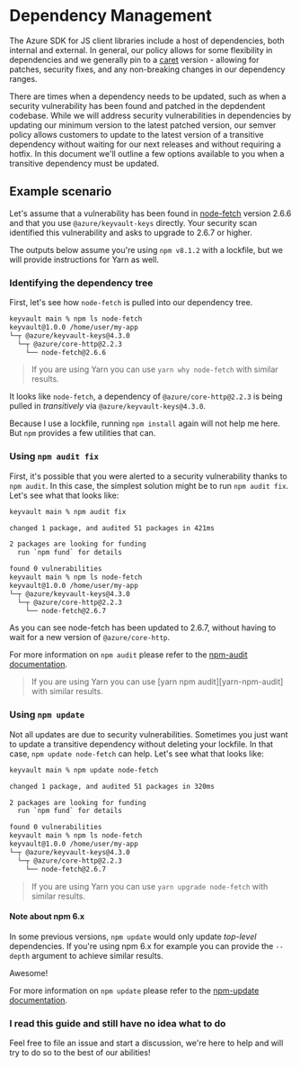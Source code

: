 # Dependency Management

The Azure SDK for JS client libraries include a host of dependencies, both internal and external. In general, our policy allows for some flexibility in dependencies and we generally pin to a [caret][caret] version - allowing for patches, security fixes, and any non-breaking changes in our dependency ranges.

There are times when a dependency needs to be updated, such as when a security vulnerability has been found and patched in the depdendent codebase. While we will address security vulnerabilities in dependencies by updating our minimum version to the latest patched version, our semver policy allows customers to update to the latest version of a transitive dependency without waiting for our next releases and without requiring a hotfix. In this document we'll outline a few options available to you when a transitive dependency must be updated.

## Example scenario

Let's assume that a vulnerability has been found in [node-fetch][node-fetch] version 2.6.6 and that you use `@azure/keyvault-keys` directly. Your security scan identified this vulnerability and asks to upgrade to 2.6.7 or higher.

The outputs below assume you're using `npm v8.1.2` with a lockfile, but we will provide instructions for Yarn as well.

### Identifying the dependency tree

First, let's see how `node-fetch` is pulled into our dependency tree.

```bash
keyvault main % npm ls node-fetch
keyvault@1.0.0 /home/user/my-app
└─┬ @azure/keyvault-keys@4.3.0
  └─┬ @azure/core-http@2.2.3
    └── node-fetch@2.6.6
```

> If you are using Yarn you can use `yarn why node-fetch` with similar results.

It looks like `node-fetch`, a dependency of `@azure/core-http@2.2.3` is being pulled in _transitively_ via `@azure/keyvault-keys@4.3.0`.

Because I use a lockfile, running `npm install` again will not help me here. But `npm` provides a few utilities that can.

### Using `npm audit fix`

First, it's possible that you were alerted to a security vulnerability thanks to `npm audit`. In this case, the simplest solution might be to run `npm audit fix`. Let's see what that looks like:

```bash
keyvault main % npm audit fix

changed 1 package, and audited 51 packages in 421ms

2 packages are looking for funding
  run `npm fund` for details

found 0 vulnerabilities
keyvault main % npm ls node-fetch
keyvault@1.0.0 /home/user/my-app
└─┬ @azure/keyvault-keys@4.3.0
  └─┬ @azure/core-http@2.2.3
    └── node-fetch@2.6.7
```

As you can see node-fetch has been updated to 2.6.7, without having to wait for a new version of `@azure/core-http`.

For more information on `npm audit` please refer to the [npm-audit documentation][npm-audit].

> If you are using Yarn you can use [yarn npm audit][yarn-npm-audit] with similar results.

### Using `npm update`

Not all updates are due to security vulnerabilities. Sometimes you just want to update a transitive dependency without deleting your lockfile. In that case, `npm update node-fetch` can help. Let's see what that looks like:

```bash
keyvault main % npm update node-fetch

changed 1 package, and audited 51 packages in 320ms

2 packages are looking for funding
  run `npm fund` for details

found 0 vulnerabilities
keyvault main % npm ls node-fetch
keyvault@1.0.0 /home/user/my-app
└─┬ @azure/keyvault-keys@4.3.0
  └─┬ @azure/core-http@2.2.3
    └── node-fetch@2.6.7
```

> If you are using Yarn you can use `yarn upgrade node-fetch` with similar results.

#### Note about npm 6.x

In some previous versions, `npm update` would only update _top-level_ dependencies. If you're using npm 6.x for example you can provide the `--depth` argument to achieve similar results.

Awesome!

For more information on `npm update` please refer to the [npm-update documentation][npm-update].

### I read this guide and still have no idea what to do

Feel free to file an issue and start a discussion, we're here to help and will try to do so to the best of our abilities!

[caret]: https://docs.npmjs.com/cli/v6/using-npm/semver#caret-ranges-123-025-004
[node-fetch]: https://www.npmjs.com/package/node-fetch
[npm-audit]: https://docs.npmjs.com/cli/v8/commands/npm-audit
[npm-update]: https://docs.npmjs.com/cli/v8/commands/npm-update
